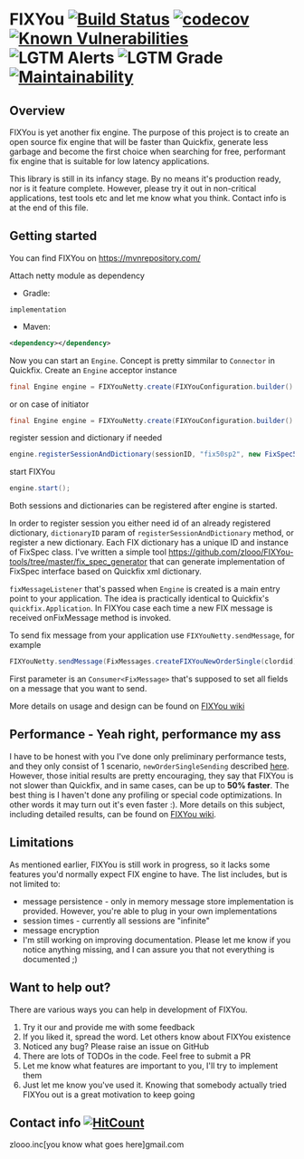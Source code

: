 # FIXYou [![Build Status](https://travis-ci.org/zlooo/FIXYou.svg?branch=master)](https://travis-ci.org/zlooo/FIXYou.svg?branch=master) [![codecov](https://codecov.io/gh/zlooo/FIXYou/branch/master/graph/badge.svg)](https://codecov.io/gh/zlooo/FIXYou) [![Known Vulnerabilities](https://snyk.io/test/github/zlooo/FIXYou/badge.svg?targetFile=build.gradle)](https://snyk.io/test/github/zlooo/FIXYou?targetFile=build.gradle) ![LGTM Alerts](https://img.shields.io/lgtm/alerts/github/zlooo/FIXYou) ![LGTM Grade](https://img.shields.io/lgtm/grade/java/github/zlooo/FIXYou) [![Maintainability](https://api.codeclimate.com/v1/badges/ccdaea954bc932498d1f/maintainability)](https://codeclimate.com/github/zlooo/FIXYou/maintainability)

## Overview
FIXYou is yet another fix engine. The purpose of this project is to create an open source fix engine that will be faster than Quickfix, generate less garbage and become the first choice when searching for free, performant fix engine that is suitable for low latency applications.

This library is still in its infancy stage. By no means it's production ready, nor is it feature complete. However, please try it out in non-critical applications, test tools etc and let me know what you think. Contact info is at the end of this file.

## Getting started
You can find FIXYou on https://mvnrepository.com/

Attach netty module as dependency
* Gradle: 

`implementation`
* Maven:
```xml
<dependency></dependency>
```
Now you can start an `Engine`. Concept is pretty simmilar to `Connector` in Quickfix. Create an `Engine` acceptor instance
```java
final Engine engine = FIXYouNetty.create(FIXYouConfiguration.builder().acceptorBindInterface(bindInterface).acceptorListenPort(port).initiator(false).build(), fixMessageListener);
```
or on case of initiator
```java
final Engine engine = FIXYouNetty.create(FIXYouConfiguration.builder().initiator(true).build(), fixMessageListener);
```
register session and dictionary if needed
```java
engine.registerSessionAndDictionary(sessionID, "fix50sp2", new FixSpec50SP2(), new SessionConfig().setHost(host).setPort(port));//host and port are only needed if you're registering initiator
```
start FIXYou
```java
engine.start();
```
Both sessions and dictionaries can be registered after engine is started.

In order to register session you either need id of an already registered dictionary, `dictionaryID` param of `registerSessionAndDictionary` method, or register a new dictionary. Each FIX dictionary has a unique ID  and instance of FixSpec class. I've written a simple tool https://github.com/zlooo/FIXYou-tools/tree/master/fix_spec_generator that can generate implementation of FixSpec interface based on Quickfix xml dictionary.

`fixMessageListener` that's passed when `Engine` is created is a main entry point to your application. The idea is practically identical to Quickfix's `quickfix.Application`. In FIXYou case each time a new FIX message is received onFixMessage method is invoked.

To send fix message from your application use `FIXYouNetty.sendMessage`, for example
```java
FIXYouNetty.sendMessage(FixMessages.createFIXYouNewOrderSingle(clordid), fixYouSessionId, engine)
```
First parameter is an `Consumer<FixMessage>` that's supposed to set all fields on a message that you want to send.

More details on usage and design can be found on [FIXYou wiki](https://github.com/zlooo/FIXYou/wiki)

## Performance - Yeah right, performance my ass
I have to be honest with you I've done only preliminary performance tests, and they only consist of 1 scenario, `newOrderSingleSending` described [here](https://github.com/zlooo/FIXYou-tools#probe-test-scenarios). However, those initial results are pretty encouraging, they say that FIXYou is not slower than Quickfix, and in same cases, can be up to **50% faster**. The best thing is I haven't done any profiling or special code optimizations. In other words it may turn out it's even faster :). More details on this subject, including detailed results, can be found on [FIXYou wiki](https://github.com/zlooo/FIXYou/wiki/Performance-Tests).

## Limitations
As mentioned earlier, FIXYou is still work in progress, so it lacks some features you'd normally expect FIX engine to have. The list includes, but is not limited to:
* message persistence - only in memory message store implementation is provided. However, you're able to plug in your own implementations
* session times - currently all sessions are "infinite"
* message encryption
* I'm still working on improving documentation. Please let me know if you notice anything missing, and I can assure you that not everything is documented ;)

## Want to help out?
There are various ways you can help in development of FIXYou.
1. Try it our and provide me with some feedback
2. If you liked it, spread the word. Let others know about FIXYou existence
3. Noticed any bug? Please raise an issue on GitHub
4. There are lots of TODOs in the code. Feel free to submit a PR
5. Let me know what features are important to you, I'll try to implement them
6. Just let me know you've used it. Knowing that somebody actually tried FIXYou out is a great motivation to keep going

## Contact info [![HitCount](http://hits.dwyl.com/zlooo/FIXYou.svg)](http://hits.dwyl.com/zlooo/FIXYou)
zlooo.inc[you know what goes here]gmail.com
